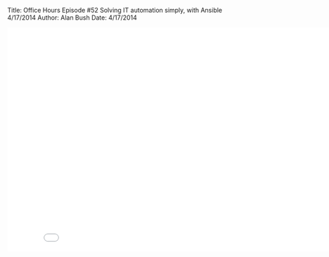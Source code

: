 Title: Office Hours Episode #52 Solving IT automation simply, with Ansible 4/17/2014
Author: Alan Bush
Date: 4/17/2014

<div class="video-container"><iframe width="854" height="510" src="//www.youtube.com/embed/jje38YBGVt4" frameborder="0" allowfullscreen></iframe></div>
